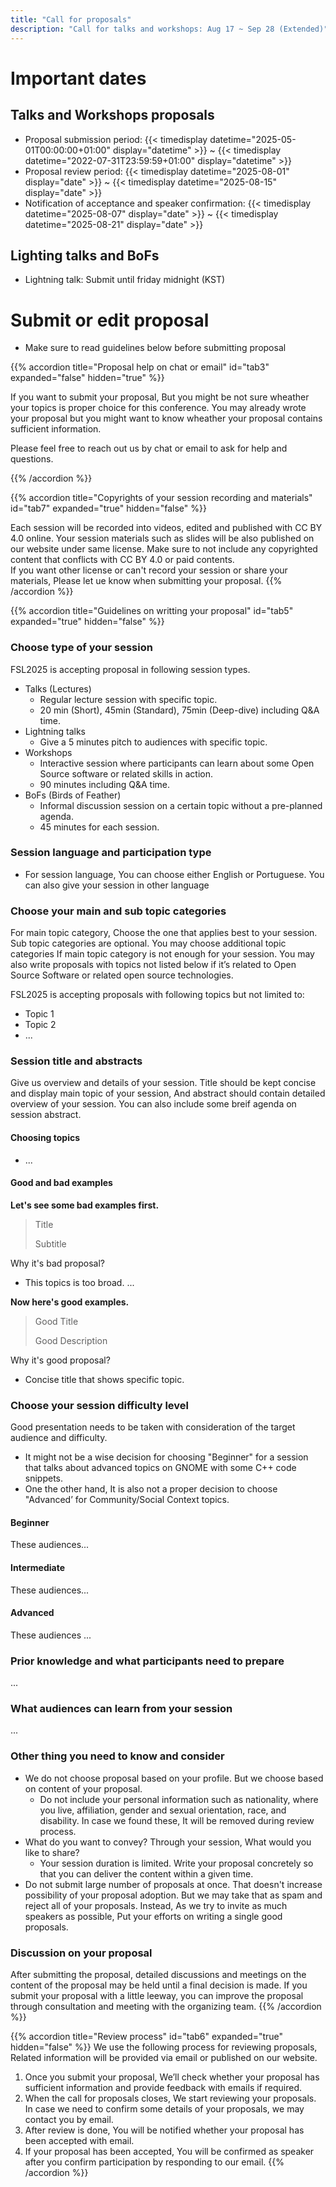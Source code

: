 ```yaml
---
title: "Call for proposals"
description: "Call for talks and workshops: Aug 17 ~ Sep 28 (Extended)"
---
```

# Important dates
## Talks and Workshops proposals
- Proposal submission period: {{< timedisplay datetime="2025-05-01T00:00:00+01:00" display="datetime" >}} ~ {{< timedisplay datetime="2022-07-31T23:59:59+01:00" display="datetime" >}}
- Proposal review period: {{< timedisplay datetime="2025-08-01" display="date" >}} ~ {{< timedisplay datetime="2025-08-15" display="date" >}}
- Notification of acceptance and speaker confirmation: {{< timedisplay datetime="2025-08-07" display="date" >}} ~ {{< timedisplay datetime="2025-08-21" display="date" >}}

## Lighting talks and BoFs
- Lightning talk: Submit until friday midnight (KST)

# Submit or edit proposal
- Make sure to read guidelines below before submitting proposal

{{% accordion title="Proposal help on chat or email" id="tab3" expanded="false" hidden="true"  %}}

If you want to submit your proposal, But you might be not sure wheather your topics is proper choice for this conference.
You may already wrote your proposal but you might want to know wheather your proposal contains sufficient information.

Please feel free to reach out us by chat or email to ask for help and questions.


{{% /accordion %}}

{{% accordion title="Copyrights of your session recording and materials" id="tab7" expanded="true" hidden="false"  %}}

Each session will be recorded into videos, edited and published with CC BY 4.0 online. Your session materials such as slides will be also published on our website under same license. Make sure to not include any copyrighted content that conflicts with CC BY 4.0 or paid contents.  
If you want other license or can't record your session or share your materials, Please let ue know when submitting your proposal.
{{% /accordion %}}


{{% accordion title="Guidelines on writting your proposal" id="tab5" expanded="true" hidden="false"  %}}

### Choose type of your session
FSL2025 is accepting proposal in following session types.
- Talks (Lectures)
  - Regular lecture session with specific topic.
  - 20 min (Short), 45min (Standard), 75min (Deep-dive) including Q&A time.
- Lightning talks
  - Give a 5 minutes pitch to audiences with specific topic.
- Workshops
  - Interactive session where participants can learn about some Open Source software or related skills in action.
  - 90 minutes including Q&A time.
- BoFs (Birds of Feather)
  - Informal discussion session on a certain topic without a pre-planned agenda.
  - 45 minutes for each session.

### Session language and participation type
- For session language, You can choose either English or Portuguese. You can also give your session in other language

### Choose your main and sub topic categories
For main topic category, Choose the one that applies best to your session. Sub topic categories are optional. You may choose additional topic categories If main topic category is not enough for your session. You may also write proposals with topics not listed below if it’s related to Open Source Software or related open source technologies.

FSL2025 is accepting proposals with following topics but not limited to:

- Topic 1
- Topic 2
- ...

### Session title and abstracts
Give us overview and details of your session. Title should be kept concise and display main topic of your session, And abstract should contain detailed overview of your session. You can also include some breif agenda on session abstract.

#### Choosing topics
- ...

#### Good and bad examples

**Let's see some bad examples first.**

>Title
>
>Subtitle

Why it's bad proposal?
- This topics is too broad. ...

**Now here's good examples.**

>Good Title
>
>Good Description

Why it's good proposal?
- Concise title that shows specific topic.

### Choose your session difficulty level
Good presentation needs to be taken with consideration of the target audience and difficulty.
- It might not be a wise decision for choosing "Beginner" for a session that talks about advanced topics on GNOME with some C++ code snippets.
- One the other hand, It is also not a proper decision to choose "Advanced’ for Community/Social Context topics.

#### Beginner
These audiences...

#### Intermediate
These audiences...

#### Advanced
These audiences ...

### Prior knowledge and what participants need to prepare
...

### What audiences can learn from your session
...

### Other thing you need to know and consider
- We do not choose proposal based on your profile. But we choose based on content of your proposal.
  - Do not include your personal information such as nationality, where you live, affiliation, gender and sexual orientation, race, and disability. In case we found these, It will be removed during review process.
- What do you want to convey? Through your session, What would you like to share?
  - Your session duration is limited. Write your proposal concretely so that you can deliver the content within a given time.
- Do not submit large number of proposals at once. That doesn't increase possibility of your proposal adoption. But we may take that as spam and reject all of your proposals. Instead, As we try to invite as much speakers as possible, Put your efforts on writing a single good proposals.

### Discussion on your proposal
After submitting the proposal, detailed discussions and meetings on the content of the proposal may be held until a final decision is made. If you submit your proposal with a little leeway, you can improve the proposal through consultation and meeting with the organizing team.
{{% /accordion %}}

{{% accordion title="Review process" id="tab6" expanded="true" hidden="false" %}}
We use the following process for reviewing proposals, Related information will be provided via email or published on our website.

1. Once you submit your proposal, We’ll check whether your proposal has sufficient information and provide feedback with emails if required.
2. When the call for proposals closes, We start reviewing your proposals. In case we need to confirm some details of your proposals, we may contact you by email.
3. After review is done, You will be notified whether your proposal has been accepted with email.
4. If your proposal has been accepted, You will be confirmed as speaker after you confirm participation by responding to our email.
{{% /accordion %}}
